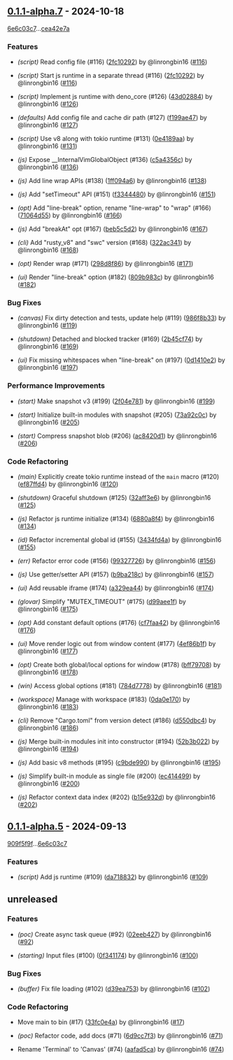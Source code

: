 ## [0.1.1-alpha.7](https://github.com/rsvim/rsvim/compare/v0.1.1-alpha.5..0.1.1-alpha.7) - 2024-10-18

[6e6c03c7](https://github.com/rsvim/rsvim/commit/6e6c03c7f828a5acbfae029370d061b5e907dd1e)...[cea42e7a](https://github.com/rsvim/rsvim/commit/cea42e7af0bc1205c4427918eaaf457e2e7d80b3)

### <!-- 0 -->Features

- *(script)* Read config file (#116) ([2fc10292](https://github.com/rsvim/rsvim/commit/2fc10292f6416ea76b47e8115776caedcbbeded0)) by @linrongbin16 ([#116](https://github.com/rsvim/rsvim/pull/116))

- *(script)* Start js runtime in a separate thread (#116) ([2fc10292](https://github.com/rsvim/rsvim/commit/2fc10292f6416ea76b47e8115776caedcbbeded0)) by @linrongbin16 ([#116](https://github.com/rsvim/rsvim/pull/116))

- *(script)* Implement js runtime with deno_core (#126) ([43d02884](https://github.com/rsvim/rsvim/commit/43d028844d5ea96ca240ebae6c728c316a9d2553)) by @linrongbin16 ([#126](https://github.com/rsvim/rsvim/pull/126))

- *(defaults)* Add config file and cache dir path (#127) ([f199ae47](https://github.com/rsvim/rsvim/commit/f199ae47a9f641fe8e2fa4c2f0840fe90c9cecdf)) by @linrongbin16 ([#127](https://github.com/rsvim/rsvim/pull/127))

- *(script)* Use v8 along with tokio runtime (#131) ([0e4189aa](https://github.com/rsvim/rsvim/commit/0e4189aa2c06464f84be282de6e61e0991a4251e)) by @linrongbin16 ([#131](https://github.com/rsvim/rsvim/pull/131))

- *(js)* Expose __InternalVimGlobalObject (#136) ([c5a4356c](https://github.com/rsvim/rsvim/commit/c5a4356c58fd707b0c0280b17d991d1d686a6285)) by @linrongbin16 ([#136](https://github.com/rsvim/rsvim/pull/136))

- *(js)* Add line wrap APIs (#138) ([1ff094a6](https://github.com/rsvim/rsvim/commit/1ff094a67086cca596939601eac5018c4ea537f6)) by @linrongbin16 ([#138](https://github.com/rsvim/rsvim/pull/138))

- *(js)* Add "setTimeout" API (#151) ([f3344480](https://github.com/rsvim/rsvim/commit/f33444804376221a3ec58925bb6bce5af12f9b9f)) by @linrongbin16 ([#151](https://github.com/rsvim/rsvim/pull/151))

- *(opt)* Add "line-break" option, rename "line-wrap" to "wrap" (#166) ([71064d55](https://github.com/rsvim/rsvim/commit/71064d559cf34fd8e4f1a742d088269caba3c631)) by @linrongbin16 ([#166](https://github.com/rsvim/rsvim/pull/166))

- *(js)* Add "breakAt" opt (#167) ([beb5c5d2](https://github.com/rsvim/rsvim/commit/beb5c5d28c23d4d663d08d727997e97c66403525)) by @linrongbin16 ([#167](https://github.com/rsvim/rsvim/pull/167))

- *(cli)* Add "rusty_v8" and "swc" version (#168) ([322ac341](https://github.com/rsvim/rsvim/commit/322ac3413fc3484d84fa0a8f6f7cc7821abaea37)) by @linrongbin16 ([#168](https://github.com/rsvim/rsvim/pull/168))

- *(opt)* Render wrap (#171) ([298d8f86](https://github.com/rsvim/rsvim/commit/298d8f860402f8a73c85d3570df0849eb6244752)) by @linrongbin16 ([#171](https://github.com/rsvim/rsvim/pull/171))

- *(ui)* Render "line-break" option (#182) ([809b983c](https://github.com/rsvim/rsvim/commit/809b983c9193303d0d05674ccef5553ce53b3326)) by @linrongbin16 ([#182](https://github.com/rsvim/rsvim/pull/182))


### <!-- 1 -->Bug Fixes

- *(canvas)* Fix dirty detection and tests, update help (#119) ([986f8b33](https://github.com/rsvim/rsvim/commit/986f8b33b81df0e375d0a2dc16ef97f9e8c6373a)) by @linrongbin16 ([#119](https://github.com/rsvim/rsvim/pull/119))

- *(shutdown)* Detached and blocked tracker (#169) ([2b45cf74](https://github.com/rsvim/rsvim/commit/2b45cf740863b2994d6f0cdb4a0fa27bded8316e)) by @linrongbin16 ([#169](https://github.com/rsvim/rsvim/pull/169))

- *(ui)* Fix missing whitespaces when "line-break" on (#197) ([0d1410e2](https://github.com/rsvim/rsvim/commit/0d1410e230780e64def866dc5968cd22c17cf57c)) by @linrongbin16 ([#197](https://github.com/rsvim/rsvim/pull/197))


### <!-- 2 -->Performance Improvements

- *(start)* Make snapshot v3 (#199) ([2f04e781](https://github.com/rsvim/rsvim/commit/2f04e7810b300937e1276f567764426a1c5eb69b)) by @linrongbin16 ([#199](https://github.com/rsvim/rsvim/pull/199))

- *(start)* Initialize built-in modules with snapshot (#205) ([73a92c0c](https://github.com/rsvim/rsvim/commit/73a92c0c3d20ac7c66a184987ce4024ad4918c7c)) by @linrongbin16 ([#205](https://github.com/rsvim/rsvim/pull/205))

- *(start)* Compress snapshot blob (#206) ([ac8420d1](https://github.com/rsvim/rsvim/commit/ac8420d17605aef8f975fdb5000774017a9f0384)) by @linrongbin16 ([#206](https://github.com/rsvim/rsvim/pull/206))


### <!-- 3 -->Code Refactoring

- *(main)* Explicitly create tokio runtime instead of the `main` macro (#120) ([ef87ffd4](https://github.com/rsvim/rsvim/commit/ef87ffd4dd7669e297c0d7773050245760f86f7c)) by @linrongbin16 ([#120](https://github.com/rsvim/rsvim/pull/120))

- *(shutdown)* Graceful shutdown (#125) ([32aff3e6](https://github.com/rsvim/rsvim/commit/32aff3e63ecf3f39c44cfb75f37f09c691a47575)) by @linrongbin16 ([#125](https://github.com/rsvim/rsvim/pull/125))

- *(js)* Refactor js runtime initialize (#134) ([6880a8f4](https://github.com/rsvim/rsvim/commit/6880a8f436868d9b8f668e5f2265372c9b4e3dbc)) by @linrongbin16 ([#134](https://github.com/rsvim/rsvim/pull/134))

- *(id)* Refactor incremental global id (#155) ([3434fd4a](https://github.com/rsvim/rsvim/commit/3434fd4a66e482ca3bb2ea15e3c6f0878f6913cd)) by @linrongbin16 ([#155](https://github.com/rsvim/rsvim/pull/155))

- *(err)* Refactor error code (#156) ([99327726](https://github.com/rsvim/rsvim/commit/99327726412ab1f116dc262ab184eea8a21b178c)) by @linrongbin16 ([#156](https://github.com/rsvim/rsvim/pull/156))

- *(js)* Use getter/setter API (#157) ([b9ba218c](https://github.com/rsvim/rsvim/commit/b9ba218cd5b8baf1ac0bfbae98cc505f9fc0a85f)) by @linrongbin16 ([#157](https://github.com/rsvim/rsvim/pull/157))

- *(ui)* Add reusable iframe (#174) ([a329ea44](https://github.com/rsvim/rsvim/commit/a329ea449d0ec65dbd8995a9d7b30d18474245ee)) by @linrongbin16 ([#174](https://github.com/rsvim/rsvim/pull/174))

- *(glovar)* Simplify "MUTEX_TIMEOUT" (#175) ([d99aee1f](https://github.com/rsvim/rsvim/commit/d99aee1f89224838f1317250b1d35a6d03dababa)) by @linrongbin16 ([#175](https://github.com/rsvim/rsvim/pull/175))

- *(opt)* Add constant default options (#176) ([cf7faa42](https://github.com/rsvim/rsvim/commit/cf7faa428773d004afdae65ba479c4accc4d4e9b)) by @linrongbin16 ([#176](https://github.com/rsvim/rsvim/pull/176))

- *(ui)* Move render logic out from window content (#177) ([4ef86b1f](https://github.com/rsvim/rsvim/commit/4ef86b1f85d6487f5ec431eb27e90619dbff60a3)) by @linrongbin16 ([#177](https://github.com/rsvim/rsvim/pull/177))

- *(opt)* Create both global/local options for window (#178) ([bff79708](https://github.com/rsvim/rsvim/commit/bff797088ef895272eb51c396ee43bd3880b5e84)) by @linrongbin16 ([#178](https://github.com/rsvim/rsvim/pull/178))

- *(win)* Access global options (#181) ([784d7778](https://github.com/rsvim/rsvim/commit/784d7778b5a545f1426a209db5c406782afae611)) by @linrongbin16 ([#181](https://github.com/rsvim/rsvim/pull/181))

- *(workspace)* Manage with workspace (#183) ([0da0e170](https://github.com/rsvim/rsvim/commit/0da0e17043b4bec3e6403839aba90661c59c4631)) by @linrongbin16 ([#183](https://github.com/rsvim/rsvim/pull/183))

- *(cli)* Remove "Cargo.toml" from version detect (#186) ([d550dbc4](https://github.com/rsvim/rsvim/commit/d550dbc4a98793e604724c4f935626ec7be8908f)) by @linrongbin16 ([#186](https://github.com/rsvim/rsvim/pull/186))

- *(js)* Merge built-in modules init into constructor (#194) ([52b3b022](https://github.com/rsvim/rsvim/commit/52b3b022d75becb238530702897584f696e29165)) by @linrongbin16 ([#194](https://github.com/rsvim/rsvim/pull/194))

- *(js)* Add basic v8 methods (#195) ([c9bde990](https://github.com/rsvim/rsvim/commit/c9bde990c00472e5b7157d15559f0b43a1148ff8)) by @linrongbin16 ([#195](https://github.com/rsvim/rsvim/pull/195))

- *(js)* Simplify built-in module as single file (#200) ([ec414499](https://github.com/rsvim/rsvim/commit/ec41449959907f7425e1aa6b5fcf67e83252634e)) by @linrongbin16 ([#200](https://github.com/rsvim/rsvim/pull/200))

- *(js)* Refactor context data index (#202) ([b15e932d](https://github.com/rsvim/rsvim/commit/b15e932df295be606ffd6ed0428ea77b850effc8)) by @linrongbin16 ([#202](https://github.com/rsvim/rsvim/pull/202))

## [0.1.1-alpha.5](https://github.com/rsvim/rsvim/compare/v0.1.1-alpha.3..v0.1.1-alpha.5) - 2024-09-13

[909f5f9f](https://github.com/rsvim/rsvim/commit/909f5f9f9ad6d4287d6a66371458c52a5a15b442)...[6e6c03c7](https://github.com/rsvim/rsvim/commit/6e6c03c7f828a5acbfae029370d061b5e907dd1e)

### <!-- 0 -->Features

- *(script)* Add js runtime (#109) ([da718832](https://github.com/rsvim/rsvim/commit/da718832eb301ad75080396de04fc5f989d59d0f)) by @linrongbin16 ([#109](https://github.com/rsvim/rsvim/pull/109))

## unreleased

### <!-- 0 -->Features

- *(poc)* Create async task queue (#92) ([02eeb427](https://github.com/rsvim/rsvim/commit/02eeb4276896ccb1a0920c5370c179a734d35a02)) by @linrongbin16 ([#92](https://github.com/rsvim/rsvim/pull/92))

- *(starting)* Input files (#100) ([0f341174](https://github.com/rsvim/rsvim/commit/0f341174121a701cd9e11b03e2c0656d48cd4ff8)) by @linrongbin16 ([#100](https://github.com/rsvim/rsvim/pull/100))


### <!-- 1 -->Bug Fixes

- *(buffer)* Fix file loading (#102) ([d39ea753](https://github.com/rsvim/rsvim/commit/d39ea753ebf5c7f11aa4a2206f8c3d665618522e)) by @linrongbin16 ([#102](https://github.com/rsvim/rsvim/pull/102))


### <!-- 3 -->Code Refactoring

- Move main to bin (#17) ([33fc0e4a](https://github.com/rsvim/rsvim/commit/33fc0e4a94cea41a1d9f7186903f95d28815f455)) by @linrongbin16 ([#17](https://github.com/rsvim/rsvim/pull/17))

- *(poc)* Refactor code, add docs (#71) ([6d9cc7f3](https://github.com/rsvim/rsvim/commit/6d9cc7f3cf673a3947e1261d48885acac8695e98)) by @linrongbin16 ([#71](https://github.com/rsvim/rsvim/pull/71))

- Rename 'Terminal' to 'Canvas' (#74) ([aafad5ca](https://github.com/rsvim/rsvim/commit/aafad5ca88205f41c81832a33d5101c077e4160b)) by @linrongbin16 ([#74](https://github.com/rsvim/rsvim/pull/74))

